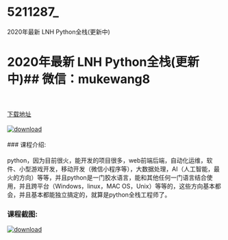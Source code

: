 # 5211287_
2020年最新 LNH Python全栈(更新中)
# 2020年最新 LNH Python全栈(更新中)## 微信：mukewang8
<br/></br>[下载地址](http://www.36tz.cn/article/5211287 "下载地址")
<br/></br>[![download](http://36tz.cn/muke_img/2020_03_1-124-300x188.png "下载地址")](http://www.36tz.cn/article/5211287 "下载地址")
<br/></br>### 课程介绍:<br/></br>python，因为目前很火，能开发的项目很多，web前端后端，自动化运维，软件、小型游戏开发，移动开发（微信小程序等），大数据处理，AI（人工智能，最火的方向）等等，并且python是一门胶水语言，能和其他任何一门语言结合使用，并且跨平台（Windows，linux，MAC OS，Unix）等等的，这些方向基本都会，并且基本都能独立搞定的，就算是python全栈工程师了。

### 课程截图:
[![download](http://36tz.cn/muke_img/2020_03_2-115.png "下载地址")](http://www.36tz.cn/article/5211287 "下载地址")
